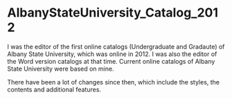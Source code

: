 # AlbanyStateUniversity_Catalog_2012

I was the editor of the first online catalogs (Undergraduate and Gradaute) of Albany State University, which was online in 2012. I was also the editor of the Word version catalogs at that time. Current online catalogs of 
Albany State University were based on mine.

There have been a lot of changes since then, which include the styles, the contents and additional features.


